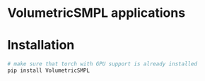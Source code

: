 # VolumetricSMPL applications

# Installation

```bash
# make sure that torch with GPU support is already installed
pip install VolumetricSMPL
```
